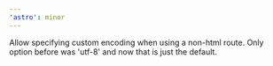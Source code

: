 ```yaml
---
'astro': minor
---
```


Allow specifying custom encoding when using a non-html route. Only option before was 'utf-8' and now that is just the default.
